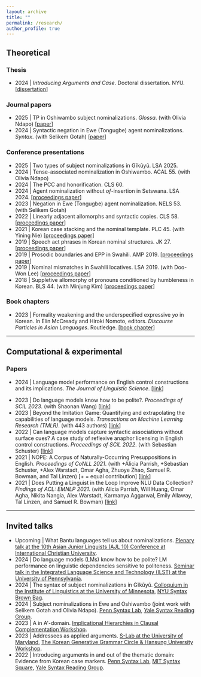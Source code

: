 ```yaml
---
layout: archive
title: ""
permalink: /research/
author_profile: true
---
```


## Theoretical

### Thesis
- 2024 \| _Introducing Arguments and Case_. Doctoral dissertation. NYU. [[dissertation](https://www.proquest.com/docview/3072250540?sourcetyp&sourcetype=Dissertations%20&%20Theses)]

<!-- - 2019 \| _Gender stacking in Swahili_. Master's thesis. Sogang University. [[link](https://drive.google.com/file/d/1Ieou_edDvC5XSdBRykbxW_sPLAe0hBNq/view?usp=drive_link)] -->

### Journal papers

<!-- - Submitted \| Gĩkũyũ nominalizations and the Complex Head analysis. <!-- [[link](https://ling.auf.net/lingbuzz/008309)] 
- Revise & resubmit \| Korean case stacking: Case, discourse and the nominal
template. _NLLT_. (with Yining Nie) -->  <!-- [[link](https://drive.google.com/file/d/1S__lZblmE0ma9xcOKhPRWZrqoG13cj1F/view?usp=drive_link)] -->

- 2025 \| TP in Oshiwambo subject nominalizations. _Glossa_. (with Olivia Ndapo) [[paper](https://www.glossa-journal.org/article/id/16344/)]
- 2024 \| Syntactic negation in Ewe (Tongugbe) agent nominalizations. _Syntax_. (with Selikem Gotah) [[paper](https://onlinelibrary.wiley.com/doi/full/10.1111/synt.12280)]

<!-- - 2024 \| Addressees as applied arguments. _The Journal of Studies in Language_. [[link](https://www.kci.go.kr/kciportal/ci/sereArticleSearch/ciSereArtiView.kci?sereArticleSearchBean.artiId=ART003109337)]
- 2024 \| Two types of English possessive free relatives. _Studies in Linguistics_. [[link](https://www.kci.go.kr/kciportal/ci/sereArticleSearch/ciSereArtiView.kci?sereArticleSearchBean.artiId=ART003105500)] & [[preprint](https://drive.google.com/file/d/1Ajf1AweD7POy_D76SaHEAzPBct8zVEYc/view?usp=drive_link)]
- 2018 \| Suppletion in serial verb constructions. _Studies in Generative Grammar_. [[link](https://www.kci.go.kr/kciportal/ci/sereArticleSearch/ciSereArtiView.kci?sereArticleSearchBean.artiId=ART002383221)] -->

### Conference presentations
- 2025 \| Two types of subject nominalizations in Gĩkũyũ. LSA 2025.
- 2024 \| Tense-associated nominalization in Oshiwambo. ACAL 55. (with Olivia Ndapo)
- 2024 \| The PCC and honorification. CLS 60.
- 2024 \| Agent nominalization without _of_-insertion in Setswana. LSA 2024. [[proceedings paper](https://journals.linguisticsociety.org/proceedings/index.php/PLSA/article/view/5662)]
- 2023 \| Negation in Ewe (Tongugbe) agent nominalization. NELS 53. (with Selikem Gotah)
- 2022 \| Linearly adjacent allomorphs and syntactic copies. CLS 58. [[proceedings paper](https://drive.google.com/file/d/1BxvMkJIQpcQGlKAjzkcIEqlEiiFS7_i_/view?usp=drive_link)]
- 2021 \| Korean case stacking and the nominal template. PLC 45. (with Yining Nie) [[proceedings paper](https://repository.upenn.edu/pwpl/vol28/iss1/11/)]
- 2019 \| Speech act phrases in Korean nominal structures. JK 27. [[proceedings paper](https://web.stanford.edu/group/cslipublications/cslipublications/ja-ko-contents/JK27/JK27_Lee_Soo-Hwan.pdf)]
- 2019 \| Prosodic boundaries and EPP in Swahili. AMP 2019. [[proceedings paper](http://journals.linguisticsociety.org/proceedings/index.php/amphonology/article/view/4658)]
- 2019 \| Nominal mismatches in Swahili locatives. LSA 2019. (with Doo-Won Lee) [[proceedings paper](https://journals.linguisticsociety.org/proceedings/index.php/PLSA/article/view/4473)]
- 2018 \| Suppletive allomorphy of pronouns conditioned by humbleness in Korean. BLS 44. (with Minjung Kim) [[proceedings paper](http://linguistics.berkeley.edu/bls/previous_proceedings/BLS44_proceedings.pdf)]


<!-- ### Proceedings papers ->

<!-- - 2024 \| Subject nominalizations in Setswana. _Proceedings of LSA 2024_. [[link](https://journals.linguisticsociety.org/proceedings/index.php/PLSA/article/view/5662)]
- 2023 \| Negation in Ewe (Tongugbe) agent nominalizations. _Proceedings of NELS 53_. (with Selikem Gotah) [[link](https://drive.google.com/file/d/1NkJsoPUg_y5F1lkbQKu96Nl2jp73W69L/view?usp=drive_link)]
- 2023 \| Linearly adjacent allomorphs and syntactic copies. _Proceedings of CLS 58_. [[link](https://drive.google.com/file/d/1BxvMkJIQpcQGlKAjzkcIEqlEiiFS7_i_/view?usp=drive_link)]
- 2023 \| Introducing arguments beyond the thematic domain. _Proceedings of LSA 2023_. [[link](https://journals.linguisticsociety.org/proceedings/index.php/PLSA/article/view/5463)]
- 2022 \| Korean case stacking and the nominal template. _Proceedings of PLC 45_. (with Yining Nie) [[link](https://repository.upenn.edu/pwpl/vol28/iss1/11/)]
- 2020 \| Speech act phrases in Korean nominal structures. _Proceedings of JK 27_. [[link](http://web.stanford.edu/group/cslipublications/cslipublications/ja-ko-contents/JK27/JK27_Lee_Soo-Hwan.pdf)]
- 2020 \| Prosody and EPP in Swahili. _Proceedings of AMP 2019_. [[link](http://journals.linguisticsociety.org/proceedings/index.php/amphonology/article/view/4658)]
- 2019 \| Nominal mismatches in Swahili locatives. _Proceedings of LSA 2019_. (with Doo-Won Lee) [[link](https://journals.linguisticsociety.org/proceedings/index.php/PLSA/article/view/4473)]
- 2018 \| Suppletive allomorphy conditioned by humbleness in Korean. _Proceedings of BLS 44_. (with Minjung Kim) [[link](http://linguistics.berkeley.edu/bls/previous_proceedings/BLS44_proceedings.pdf)] ->


<!-- - To appear \| The Person Case Constraint (PCC) and honorification. _Proceedings of CLS 60_. [[link](https://ling.auf.net/lingbuzz/008308)] -->

<!-- - In prep. \| PCC and honorification: the higher nominal blocks person agreement with the lower nominal. [[abstract](https://drive.google.com/file/d/1hWhaLbjl_S8IG3vIwXDaGJkOrbNaOKV0/view?usp=drive_link)] -->
<!-- - Submitted \| A in A'-domain: Addressees as applied arguments. [[link](https://drive.google.com/file/d/1G0W6B5fcx0BjO_YvzagCMT4wOtWCLz0W/view?usp=drive_link)] -->
<!-- - 2017 \| Suppletive passivization of _mac_ ‘to be hit’ in Korean. _Proceedings of BLS 43_. (with Minjung Kim) [[link](https://escholarship.org/uc/item/6s83k9xm)] --> 


### Book chapters

- 2023 \| Formality weakening and the underspecified expressive _yo_ in Korean. In Elin McCready and Hiroki Nomoto, editors. _Discourse Particles in Asian Languages_. Routledge. [[book chapter](https://www.taylorfrancis.com/chapters/edit/10.4324/9781351057837-8/formality-weakening-underspecified-expressive-yo-korean-soo-hwan-lee)]




<!-- & [[preprint](https://drive.google.com/file/d/1HHpJpLLq1ACZt-wj2p_psUYbMETVjZ3v/view?usp=drive_link)] -->
  

---

## Computational & experimental

### Papers

<!-- - - In prep. \| Language model performance on politeness dependencies in Hindi and Korean. (with Gurmeet Kaur and Shaonan Wang) [[link](https://drive.google.com/file/d/1lYB1hD_88c9yUukzNRJ8BMuIpT0mj4rt/view?usp=sharing)] -->
- 2024 \| Language model performance on English control constructions and its implications. _The Journal of Linguistic Science_. [[link](https://www.kci.go.kr/kciportal/ci/sereArticleSearch/ciSereArtiView.kci?sereArticleSearchBean.artiId=ART003101345)]

<!-- & [[preprint](https://drive.google.com/file/d/1z9k7zT0VfAk1s5kq6O6XTscl3tiO1RvL/view?usp=drive_link)] -->

- 2023 \| Do language models know how to be polite?. _Proceedings of SCiL 2023_. (with Shaonan Wang) [[link](https://openpublishing.library.umass.edu/scil/article/id/972/)]
- 2023 \| Beyond the Imitation Game: Quantifying and extrapolating the capabilities of language models. _Transactions on Machine Learning Research (TMLR)_. (with 443 authors) [[link](https://openreview.net/pdf?id=uyTL5Bvosj)]
- 2022 \| Can language models capture syntactic associations without surface cues? A case study of reflexive anaphor licensing in English control constructions. _Proceedings of SCiL 2022_. (with Sebastian Schuster) [[link](https://aclanthology.org/2022.scil-1.18/)]
- 2021 \| NOPE: A Corpus of Naturally-Occurring Presuppositions in English. _Proceedings of CoNLL 2021_. (with +Alicia Parrish, +Sebastian Schuster, +Alex Warstadt, Omar Agha, Zhuoye Zhao, Samuel R. Bowman, and Tal Linzen) [+ = equal contribution]  [[link](https://aclanthology.org/2021.conll-1.28/)]
- 2021 \| Does Putting a Linguist in the Loop Improve NLU Data Collection? _Findings of ACL: EMNLP 2021_. (with Alicia Parrish, Will Huang, Omar Agha, Nikita Nangia, Alex Warstadt, Karmanya Aggarwal, Emily Allaway, Tal Linzen, and Samuel R. Bowman) [[link](https://aclanthology.org/2021.findings-emnlp.421/)]


---

## Invited talks

- Upcoming \| What Bantu languages tell us about nominalizations. [Plenary talk at the 10th Asian Junior Linguists (AJL 10) Conference at International Christian University](https://sites.google.com/view/ajl10/home).
- 2024 \| Do language models (LMs) know how to be polite? LM performance on linguistic dependencies sensitive to politeness. [Seminar talk in the Integrated Language Science and Technology (ILST) at the University of Pennsylvania](https://mindcore.sas.upenn.edu/calendar_event/ilst-seminar-soo-hwan-lee/).
- 2024 \| The syntax of subject nominalizations in Gĩkũyũ. [Colloquium in the Institute of Linguistics at the University of Minnesota](https://cla.umn.edu/linguistics/news-events/events/syntax-subject-nominalizations-gikuyu), [NYU Syntax Brown Bag](https://sites.google.com/a/nyu.edu/nyusyntaxbrownbag/).
- 2024 \| Subject nominalizations in Ewe and Oshiwambo (joint work with Selikem Gotah and Olivia Ndapo). [Penn Syntax Lab](https://web.sas.upenn.edu/syntax-lab/), [Yale Syntax Reading Group](https://ling.yale.edu/research/reading-groups).
- 2023 \| A in A'-domain. [Implicational Hierarchies in Clausal Complementation Workshop](https://ich.univie.ac.at/?page_id=158).
- 2023 \| Addressees as applied arguments. [S-Lab at the University of Maryland](https://linguistics.umd.edu/events/s-lab-soo-hwan-lee-nyu/addressees-applied-arguments-syntax), [The Korean Generative Grammar Circle & Hansung University Workshop](http://www.kggc.org/subList/20000002693?pmode=detail&nttSeq=1000000208).
- 2022 \| Introducing arguments in and out of the thematic domain: Evidence from Korean case markers. [Penn Syntax Lab](https://web.sas.upenn.edu/syntax-lab/2022/10/07/upcoming-talks/), [MIT Syntax Square](http://whamit.mit.edu/2022/09/12/syntax-square-9-13-soo-hwan-lee-nyu/), [Yale Syntax Reading Group](https://ling.yale.edu/research/reading-groups).



<!-- - 2017 \| Suppletive passivization of _mac_ ‘to be hit’ in Korean. [BLS 43](http://linguistics.berkeley.edu/bls/proceedings.html). (with Minjung Kim) [poster] -->





<!-- ##  Talks & posters

- 2024 \| Tense-associated nominalization in Oshiwambo. [ACAL 55](https://acal55.mull-lab.org/), [LSA 2024](https://virtual.oxfordabstracts.com/#/event/public/4438/information?page=1813). (with Olivia Ndapo) [talk, talk]
- 2024 \| PCC and honorification. [CLS 60](http://chicagolinguisticsociety.org/). [poster]
- 2024 \| Agent nominalization without _of_-insertion in Setswana. [LSA 2024](https://virtual.oxfordabstracts.com/#/event/public/4438/information?page=1813). [poster]
- 2023 \| Introducing arguments in and out of the thematic domain. [JK 30](https://www.sfu.ca/xsyn/jk30.html). [poster]
- 2023 \| Negation in Ewe (Tongugbe) agent nominalization. [NELS 53](https://nels53.uni-goettingen.de/), [CLS 58](http://chicagolinguisticsociety.org/). (with Selikem Gotah) [poster, talk]
- 2022 \| Linearly adjacent allomorphs and syntactic copies. [CLS 58](http://chicagolinguisticsociety.org/). [poster]
- 2021 \| Korean case stacking and the nominal template. [PLC 45](https://www.ling.upenn.edu/Events/PLC/plc45/index.html). (with Yining Nie) [talk]
- 2021 \| Expressives and non-repeatability in Korean. [LSA 2021](https://www.linguisticsociety.org/node/34814/schedule). [poster]
- 2020 \| Swahili locatives and underspecification in PF. [LSA 2020](https://www.linguisticsociety.org/node/17104/schedule). (with Inkie Chung) [talk]
- 2019 \| Speech act phrases in Korean nominal structures. [JK 27](http://www.mikebarrie.com/JK/jk27.html). [poster]
- 2019 \| Prosodic boundaries and EPP in Swahili. [AMP 2019](https://www.stonybrook.edu/commcms/amp2019/). [poster]
- 2019 \| Nominal mismatches in Swahili locatives. [LSA 2019](https://www.linguisticsociety.org/node/9647/schedule). (with Doo-Won Lee) [poster]
- 2018 \| Case drop and idioms in Korean. [Psycholinguistics Round Table 2018](https://gradmypage.cufs.ac.kr/PublicRelationAction.do?cmd=filedown&dirname=bbs_path&brdcode=12&grpcode=1&filename=PsyRTprogram2018May19HanyangUniversity(FINAL).pdf). (with Michael Barrie) [talk]
- 2018 \| Suppletive allomorphy of pronouns conditioned by humbleness in Korean. [BLS 44](http://linguistics.berkeley.edu/bls/proceedings.html). (with Minjung Kim) [poster]
<!-- - 2017 \| Suppletive passivization of _mac_ ‘to be hit’ in Korean. [BLS 43](http://linguistics.berkeley.edu/bls/proceedings.html). (with Minjung Kim) [poster] -->

<!-- ## Talks & posters (computational & experimental)

- 2023 \| Do language models know how to be polite?. [SCiL 2023](https://blogs.umass.edu/scil/scil-2023/). (with Shaonan Wang) [poster]
- 2022 \| Considering all the stars visible: MEG correlates of English post-nominal modification. [SNL 2022](https://www.neurolang.org/). (with Nigel Flower and Liina Pylkkänen) [poster]
- 2022 \| Can language models capture syntactic associations without surface cues? A case study of reflexive anaphor licensing in English control constructions. [SCiL 2022](https://blogs.umass.edu/scil/schedule-for-scil-2022/). (with Sebastian Schuster) [talk]
- 2021 \| NOPE: A Corpus of Naturally-Occurring Presuppositions in English. [CoNLL 2021](https://www.conll.org/2021). (with +Alicia Parrish, +Sebastian Schuster, +Alex Warstadt, Omar Agha, Zhuoye Zhao, Samuel R. Bowman, and Tal Linzen) [+ = equal contribution] [talk]
- 2021 \| Does Putting a Linguist in the Loop Improve NLU Data Collection? [EMNLP 2021](https://2021.emnlp.org/). (with Alicia Parrish, Will Huang, Omar Agha, Nikita Nangia, Alex Warstadt, Karmanya Aggarwal, Emily Allaway, Tal Linzen, and Samuel R. Bowman) [talk] -->
